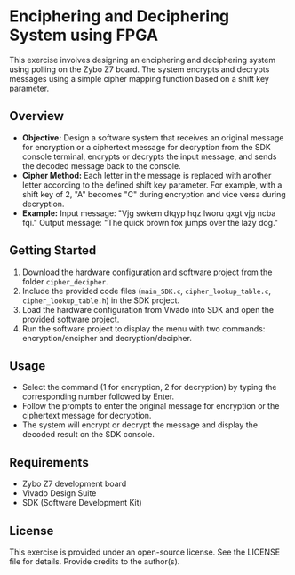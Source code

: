 # Enciphering and Deciphering System using FPGA

This exercise involves designing an enciphering and deciphering system using polling on the Zybo Z7 board. The system encrypts and decrypts messages using a simple cipher mapping function based on a shift key parameter.

## Overview

- **Objective:** Design a software system that receives an original message for encryption or a ciphertext message for decryption from the SDK console terminal, encrypts or decrypts the input message, and sends the decoded message back to the console.
- **Cipher Method:** Each letter in the message is replaced with another letter according to the defined shift key parameter. For example, with a shift key of 2, "A" becomes "C" during encryption and vice versa during decryption.
- **Example:** Input message: "Vjg swkem dtqyp hqz lworu qxgt vjg ncba fqi." Output message: "The quick brown fox jumps over the lazy dog."

## Getting Started

1. Download the hardware configuration and software project from the folder `cipher_decipher`.
2. Include the provided code files (`main_SDK.c`, `cipher_lookup_table.c`, `cipher_lookup_table.h`) in the SDK project.
3. Load the hardware configuration from Vivado into SDK and open the provided software project.
4. Run the software project to display the menu with two commands: encryption/encipher and decryption/decipher.

## Usage

- Select the command (1 for encryption, 2 for decryption) by typing the corresponding number followed by Enter.
- Follow the prompts to enter the original message for encryption or the ciphertext message for decryption.
- The system will encrypt or decrypt the message and display the decoded result on the SDK console.

## Requirements

- Zybo Z7 development board
- Vivado Design Suite
- SDK (Software Development Kit)

## License

This exercise is provided under an open-source license. See the LICENSE file for details. Provide credits to the author(s).

